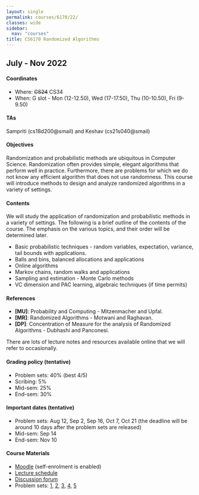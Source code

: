 ```yaml
---
layout: single
permalink: courses/6170/22/
classes: wide
sidebar:
  nav: "courses"
title: CS6170 Randomized Algorithms
---
```


## July - Nov 2022

#### <i class="fas fa-map-marker-alt" style="color:DodgerBlue"></i> Coordinates
- Where: ~~CS24~~ CS34
- When: G slot - Mon (12-12.50), Wed (17-17.50), Thu (10-10.50), Fri (9-9.50)

#### <i class="fas fa-users" style="color:DodgerBlue"></i> TAs
Sampriti (cs18d200@smail) and Keshav (cs21s040@smail)


#### <i class="fas fa-bullseye" style="color:DodgerBlue"></i> Objectives
Randomization and probabilistic methods are ubiquitous in Computer Science. Randomization often provides simple, elegant algorithms that perform well in practice. Furthermore, there are problems for which we do not know any efficient algorithm that does not use randomness. This course will introduce methods to design and analyze randomized algorithms in a variety of settings.

#### <i class="far fa-list-alt" style="color:DodgerBlue"></i> Contents
We will study the application of randomization and probabilistic methods in a variety of settings. The following is a brief outline of the contents of the course. The emphasis on the various topics, and their order will be determined later.
- Basic probabilistic techniques - random variables, expectation, variance, tail bounds with applications.
- Balls and bins, balanced allocations and applications
- Online algorithms
- Markov chains, random walks and applications
- Sampling and estimation - Monte Carlo methods
- VC dimension and PAC learning, algebraic techniques (if time permits)


#### <i class="fas fa-book" style="color:DodgerBlue"></i> References
 - **[MU]**: Probability and Computing - Mitzenmacher and Upfal.
 - **[MR]**: Randomized Algorithms - Motwani and Raghavan.
 - **[DP]**: Concentration of Measure for the analysis of Randomized Algorithms - Dubhashi and Panconesi.

 There are lots of lecture notes and resources available online that we will refer to occasionally.

#### <i class="fas fa-percentage" style="color:DodgerBlue"></i> Grading policy (tentative)
- Problem sets: 40% (best 4/5)
- Scribing: 5%
- Mid-sem: 25%
- End-sem: 30%

#### <i class="far fa-calendar-alt" style="color:DodgerBlue"></i> Important dates (tentative)
- Problem sets: Aug 12, Sep 2, Sep 16, Oct 7, Oct 21 (the deadline will be around 10 days after the problem sets are released)
- Mid-sem: Sep 14
- End-sem: Nov 10

#### <i class="fas fa-folder-open" style="color:DodgerBlue"></i> Course Materials
- [Moodle](https://coursesnew.iitm.ac.in/course/view.php?id=323) (self-enrolment is enabled)
- [Lecture schedule](lectures.html)
- [Discussion forum](https://cs6170-22.zulipchat.com)
- Problem sets: [1](https://coursesnew.iitm.ac.in/mod/assign/view.php?id=3299), [2](https://coursesnew.iitm.ac.in/mod/assign/view.php?id=4813), [3](https://coursesnew.iitm.ac.in/mod/assign/view.php?id=5818), [4](https://coursesnew.iitm.ac.in/mod/assign/view.php?id=7888), [5](https://coursesnew.iitm.ac.in/mod/assign/view.php?id=8722)
